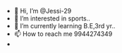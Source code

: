 - 👋 Hi, I’m @Jessi-29
- 👀 I’m interested in sports..
- 🌱 I’m currently learning B.E,3rd yr..
- 📫 How to reach me 9944274349
- 

<!---
Jessi-29/Jessi-29 is a ✨ special ✨ repository because its `README.md` (this file) appears on your GitHub profile.
You can click the Preview link to take a look at your changes.
--->
